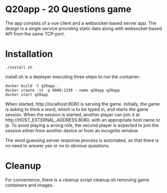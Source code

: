 # Q20app - 20 Questions game

The app consists of a vue client and a websocket-based server app. 
The design is a single service providing static data along with websocket-based API from the same TCP-port.

# Installation

```
./install.sh
```

install.sh is a deployer executing three steps to run the container:

```
docker build -t q20app .
docker create -it -p 8080:1339 --name q20app q20app
docker start q20app
```

When started, http://localhost:8080 is serving the game. Initially, the game is asking to think a word, which is to be typed in, and starts the game session.
When the session is started, another player can join it at http://HOST_EXTERNAL_ADDRESS:8080, with an appropriate host name or ip. To avoid playing a wrong role, the second player is expected to join the session either from another device or from an incognito window.

The word guessing server response process is automated, so that there is no need to answer yes or no to obvious questions.

# Cleanup

For convenience, there is a cleanup script cleanup.sh removing game containers and images.


